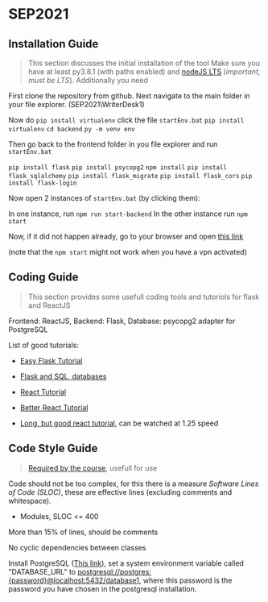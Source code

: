 # SEP2021


## Installation Guide
> This section discusses the initial installation of the tool
Make sure you have at least py3.8.1 (with paths enabled) and [nodeJS LTS](https://nodejs.org/en/download/) (*important, must be LTS*).
Additionally you need 


First clone the repository from github. Next navigate to the main folder in your file explorer. (SEP2021\WriterDesk1)

Now do `pip install virtualenv`
click the file `startEnv.bat` 
`pip install virtualenv`
`cd backend` 
`py -m venv env`

Then go back to the frontend folder in you file explorer and run `startEnv.bat` 

`pip install flask`
`pip install psycopg2`
`npm install`
`pip install flask_sqlalchemy`
`pip install flask_migrate`
`pip install flask_cors`
`pip install flask-login`

Now open 2 instances of `startEnv.bat` (by clicking them):

In one instance, run `npm run start-backend`
In the other instance run `npm start`

Now, if it did not happen already, go to your browser and open [this link](http://localhost:3000)

(note that the `npm start` might not work when you have a vpn activated)

## Coding Guide
> This section provides some usefull coding tools and tutoriols for flask and ReactJS

Frontend: ReactJS, Backend: Flask, Database: psycopg2 adapter for PostgreSQL

List of good tutorials:
- [Easy Flask Tutorial](https://blog.miguelgrinberg.com/post/the-flask-mega-tutorial-part-i-hello-world)
- [Flask and SQL, databases](https://flask-sqlalchemy.palletsprojects.com/en/2.x/quickstart/)
- [React Tutorial](https://reactjs.org/tutorial/tutorial.html)
- [Better React Tutorial](https://www.youtube.com/watch?v=b9eMGE7QtTk)

- [Long, but good react tutorial](https://www.youtube.com/watch?v=w7ejDZ8SWv8), can be watched at 1.25 speed

## Code Style Guide
> [Required by the course](https://canvas.tue.nl/courses/18931/files/folder/SEP%20Materials/Assessment_and_Guidelines?preview=3982997), usefull for use

Code should not be too complex, for this there is a measure _Software Lines of Code (SLOC)_, these are effective lines (excluding comments and whitespace).
- Modules, SLOC <= 400

More than 15% of lines, should be comments

No cyclic dependencies between classes

Install PostgreSQL ([This link](https://www.postgresql.org/download/)), set a system environment variable called "DATABASE_URL" to <postgresql://postgres:{password}@localhost:5432/database1>, where this password is the password you have chosen in the postgresql installation. 
